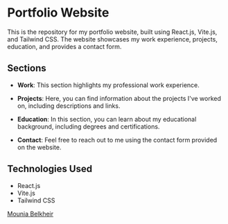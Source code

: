 # Portfolio Website

This is the repository for my portfolio website, built using React.js, Vite.js, and Tailwind CSS. The website showcases my work experience, projects, education, and provides a contact form.

## Sections

- **Work**: This section highlights my professional work experience.

- **Projects**: Here, you can find information about the projects I've worked on, including descriptions and links.

- **Education**: In this section, you can learn about my educational background, including degrees and certifications.

- **Contact**: Feel free to reach out to me using the contact form provided on the website.

## Technologies Used

- React.js
- Vite.js
- Tailwind CSS

[Mounia Belkheir](https://github.com/MouniaBelkheir)
